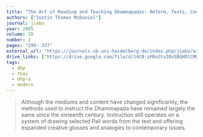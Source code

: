 ```yaml
---
title: "The Art of Reading and Teaching Dhammapadas: Reform, Texts, Contexts in Thai Buddhist History"
authors: ["Justin Thomas McDaniel"]
journal: jiabs
year: 2005
volume: 28
number: 2
pages: "299--337"
external_url: "https://journals.ub.uni-heidelberg.de/index.php/jiabs/article/view/8965/2858"
drive_links: ["https://drive.google.com/file/d/14CB-zFBsGtvIRoSBGHDlCMUDrKlfGONs/view?usp=drivesdk"]
tags:
  - dhp
  - thai
  - dhp-a
  - modern
---
```


> Although the mediums and content have changed significantly, the methods used to instruct the Dhammapada have remained largely the same since the sixteenth century. Instruction still operates on a system of drawing selected Pali words from the text and offering expanded creative glosses and analogies to contemporary issues.
